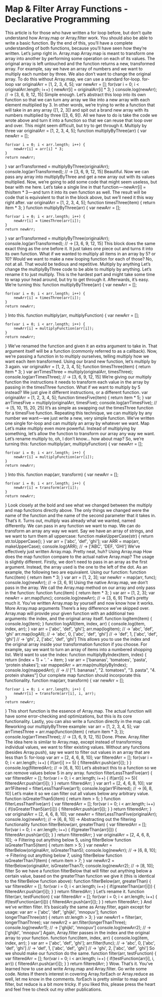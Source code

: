 Map & Filter Array Functions - Declarative Programming
=======================================================

This article is for those who have written a for loop before, but don’t quite understand how Array.map or Array.filter work. You should also be able to write a basic function. By the end of this, you’ll have a complete understanding of both functions, because you’ll have seen how they’re written. Let’s jump right in.
Array.map
Array.map is meant to transform one array into another by performing some operation on each of its values. The original array is left untouched and the function returns a new, transformed array. For example, say we have an array of numbers and we want to multiply each number by three. We also don’t want to change the original array. To do this without Array.map, we can use a standard for-loop.
for-loop
var originalArr = [1, 2, 3, 4, 5];
var newArr = [];
for(var i = 0; i < originalArr.length; i++) {
    newArr[i] = originalArr[i] * 3;
}
console.log(newArr); // -> [3, 6, 9, 12, 15]
Simple enough. Let’s abstract this loop into its own function so that we can turn any array we like into a new array with each element multiplied by 3. In other words, we’re trying to write a function that will take in an any array ([1, 2, 3]) and spit out a brand new array with its numbers multiplied by three ([3, 6, 9]). All we have to do is take the code we wrote above and turn it into a function so that we can reuse that loop over and over. This might seem difficult, but try to get through it.
Multiply by three
var originalArr = [1, 2, 3, 4, 5];
function multiplyByThree(arr) {
    var newArr = [];

    for(var i = 0; i < arr.length; i++) {
        newArr[i] = arr[i] * 3;
    }
    return newArr;
}
var arrTransformed = multiplyByThree(originalArr);
console.log(arrTransformed); // -> [3, 6, 9, 12, 15]
Beautiful. Now we can pass any array into multiplyByThree and get a new array out with its values multiplied. Now, we’re going to add some code that might seem useless, but bear with me here. Let’s take a single line in that function — newArr[i] = thisItem * 3 — and turn it into its own function as well. The result will be code that is equivalent to that in the block above, but we’ll need it this way right after.
var originalArr = [1, 2, 3, 4, 5];
function timesThree(item) {
    return item * 3;
}
function multiplyByThree(arr) {
    var newArr = [];

    for(var i = 0; i < arr.length; i++) {
        newArr[i] = timesThree(arr[i]);
    }
    return newArr;
}
var arrTransformed = multiplyByThree(originalArr);
console.log(arrTransformed); // -> [3, 6, 9, 12, 15]
This block does the same exact thing as the one before it. It just takes one piece out and turns it into its own function.
What if we wanted to multiply all items in an array by 5? or 10? Would we want to make a new looping function for each of those? No, not at all. That would be tedious and repetitive.
Multiply by anything
Let’s change the multiplyByThree code to be able to multiply by anything. Let’s rename it to just multiply. This is the hardest part and might take some time to wrap your head around, but try to get through it. Afterwards, it’s easy.
We’re turning this:
function multiplyByThree(arr) {
    var newArr = [];

    for(var i = 0; i < arr.length; i++) {
        newArr[i] = timesThree(arr[i]);
    }
    return newArr;
}
Into this.
function multiply(arr, multiplyFunction) {
    var newArr = [];

    for(var i = 0; i < arr.length; i++) {
        newArr[i] = multiplyFunction(arr[i]);
    }
    return newArr;
}
We’ve renamed the function and given it an extra argument to take in. That argument itself will be a function (commonly referred to as a callback). Now, we’re passing a function in to multiply ourselves, telling multiply how we want each item transformed. Using our brand new function, let’s multiply by 3 again.
var originalArr = [1, 2, 3, 4, 5];
function timesThree(item) {
    return item * 3;
}
var arrTimesThree = multiply(originalArr, timesThree);
console.log(arrTimesThree); // -> [3, 6, 9, 12, 15]
We’re giving our multiply function the instructions it needs to transform each value in the array by passing in the timesThree function. What if we want to multiply by 5 instead? We just give it different instructions, or a different function.
var originalArr = [1, 2, 3, 4, 5];
function timesFive(item) {
    return item * 5;
}
var arrTimesFive = multiply(originalArr, timesFive);
console.log(arrTimesFive); // -> [5, 10, 15, 20, 25]
It’s as simple as swapping out the timesThree function for a timesFive function. Repeating this technique, we can multiply by any number we want — we just write a new, very simple function. We’ve written one single for-loop and can multiply an array by whatever we want.
Map
Let’s make multiply even more powerful. Instead of multiplying by something, let’s allow the function to transform our array any way we want. Let’s rename multiply to, oh, I don’t know… how about map? So, we’re turning this:
function multiply(arr, multiplyFunction) {
    var newArr = [];

    for(var i = 0; i < arr.length; i++) {
        newArr[i] = multiplyFunction(arr[i]);
    }
    return newArr;
}
Into this.
function map(arr, transform) {
    var newArr = [];

    for(var i = 0; i < arr.length; i++) {
        newArr[i] = transform(arr[i]);
    }
    return newArr;
}
Look closely at the bold and see what we changed between the multiply and map functions directly above. The only things we changed were the name of the function and the name of the second parameter that it takes in. That’s it. Turns out, multiply was already what we wanted, named differently.
We can pass in any function we want to map. We can do transform an array any way we want. Say we have an array of strings, and we want to turn them all uppercase:
function makeUpperCase(str) {
   return str.toUpperCase();
}
var arr = ['abc', 'def', 'ghi'];
var ARR = map(arr, makeUpperCase);
console.log(ARR); // -> ['ABC', 'DEF, 'GHI']
We’ve effectively just written Array.map. Pretty neat, huh?
Using Array.map
How does the map function compare to the actual native Array.map? The usage is slightly different. Firstly, we don’t need to pass in an array as the first argument. Instead, the array used is the one to the left of the dot. As an example, the following two are equivalent. Using our function:
function func(item) {
   return item * 3;
}
var arr = [1, 2, 3];
var newArr = map(arr, func);
console.log(newArr); // -> [3, 6, 9]
Using the native Array.map, we don’t pass in the array. We call the Array.map method on our array and only pass in the function:
function func(item) {
   return item * 3;
}
var arr = [1, 2, 3];
var newArr = arr.map(func);
console.log(newArr); // -> [3, 6, 9]
That’s pretty much it. You’ve written Array.map by yourself and now know how it works.
More Array.map arguments
There’s a key difference we’ve skipped over. Array.map will provide your given function with an additional two arguments: the index, and the original array itself.
function logItem(item) {
    console.log(item);
}
function logAll(item, index, arr) {
    console.log(item, index, arr);
}
var arr = ['abc', 'def', 'ghi'];
arr.map(logItem); // -> 'abc', 'def', 'ghi'
arr.map(logAll); // -> 'abc', 0, ['abc', 'def', 'ghi']
                 // -> 'def', 1, ['abc', 'def', 'ghi']
                 // -> 'ghi', 2, ['abc', 'def', 'ghi']
This allows you to use the index and the original array inside your transformation function if you choose. For example, say we want to turn an array of items into a numbered shopping list. We’d want to use the index:
function multiplyByIndex(item, index) {
    return (index + 1) + '. ' + item;
}
var arr = ['bananas', 'tomatoes', 'pasta', 'protein shakes'];
var mappedArr = arr.map(multiplyByIndex);
console.log(mappedArr); // ->
// ["1. bananas", "2. tomatoes", "3. pasta", "4. protein shakes"]
Our complete map function should incorporate this functionality.
function map(arr, transform) {
    var newArr = [];

    for(var i = 0; i < arr.length; i++) {
        newArr[i] = transform(arr[i], i, arr);
    }
    return newArr;
}
This short function is the essence of Array.map. The actual function will have some error-checking and optimizations, but this is its core functionality.
Lastly, you can also write a function directly in the map call. Reworking our multiplyByThree example:
var arr = [1, 2, 3, 4, 5];
var arrTimesThree = arr.map(function(item) {
   return item * 3;
});
console.log(arrTimesThree); // -> [3, 6, 9, 12, 15]
Done. Phew.
Array.filter
The idea here is similar to Array.map, except instead of transforming individual values, we want to filter existing values. Without any functions (besides Array.push), say we want to filter out values in an array that are less than 5:
for-loop
var arr = [2, 4, 6, 8, 10];
var filteredArr = [];
for(var i = 0; i < arr.length; i++) {
    if(arr[i] >= 5) {
        filteredArr.push(arr[i]);
    }
}
console.log(filteredArr); // -> [6, 8, 10]
Let’s abstract this to a function so we can remove values below 5 in any array.
function filterLessThanFive(arr) {
    var filteredArr = [];
    for(var i = 0; i < arr.length; i++) {
        if(arr[i] >= 5){
            filteredArr.push(arr[i]);
        }
    }
    return filteredArr;
}
var arr1 = [2, 4, 6, 8, 10];
var arr1Filtered = filterLessThanFive(arr1);
console.log(arr1Filtered); // -> [6, 8, 10]
Let’s make it so we can filter out all values below any arbitrary value.
function isGreaterThan5(item) {
    return item > 5;
}
function filterLessThanFive(arr) {
    var filteredArr = [];
    for(var i = 0; i < arr.length; i++) {
        if(isGreaterThan5(arr[i])) {
            filteredArr.push(arr[i]);
        }
    }
    return filteredArr;
}
var originalArr = [2, 4, 6, 8, 10];
var newArr = filterLessThanFive(originalArr);
console.log(newArr); // -> [6, 8, 10]
→ Abstracting out the filtering functionality
function filterBelow(arr, greaterThan) {
    var filteredArr = [];
    for(var i = 0; i < arr.length; i++) {
        if(greaterThan(arr[i])) {
            filteredArr.push(arr[i]);
        }
    }
    return filteredArr;
}
var originalArr = [2, 4, 6, 8, 10];
→ Filtering out anything below 5, using filterBelow
function isGreaterThan5(item) {
    return item > 5;
}
var newArr = filterBelow(originalArr, isGreaterThan5);
console.log(newArr); // -> [6, 8, 10];
→ Filtering out anything below 7, using filterBelow
function isGreaterThan7(item) {
    return item > 7;
}
var newArr2 = filterBelow(originalArr, isGreaterThan7);
console.log(newArr2); // -> [8, 10];
filter
So we have a function filterBelow that will filter out anything below a certain value, based on the greaterThan function we give it (this is identical to the filterBelow function above):
function filterBelow(arr, greaterThan) {
    var filteredArr = [];
    for(var i = 0; i < arr.length; i++) {
        if(greaterThan(arr[i])) {
            filteredArr.push(arr[i]);
        }
    }
    return filteredArr;
}
Let’s rename it.
function filter(arr, testFunction) {
    var filteredArr = [];
    for(var i = 0; i < arr.length; i++) {
        if(testFunction(arr[i])) {
            filteredArr.push(arr[i]);
        }
    }
    return filteredArr;
}
And we’ve written filter. It’s basically the same as Array.filter, again except for usage:
var arr = ['abc', 'def', 'ghijkl', 'mnopuv'];
function longerThanThree(str) {
    return str.length > 3;
}
var newArr1 = filter(arr, longerThanThree);
var newArr2 = arr.filter(longerThanThree);
console.log(newArr1); // -> ['ghijkl', 'mnopuv']
console.log(newArr2); // -> ['ghijkl', 'mnopuv']
Again, Array.filter passes in the index and the original array to your function.
function func(item, index, arr) {
    console.log(item, index, arr);
}
var arr = ['abc', 'def', 'ghi'];
arr.filter(func); // -> 'abc', 0, ['abc', 'def', 'ghi']
                  // -> 'def', 1, ['abc', 'def', 'ghi']
                  // -> 'ghi', 2, ['abc', 'def', 'ghi']
So we should make our function do the same.
function filter(arr, testFunction) {
    var filteredArr = [];
    for(var i = 0; i < arr.length; i++) {
        if(testFunction(arr[i], i, arr)) {
            filteredArr.push(arr[i]);
        }
    }
    return filteredArr;
}
Wow. That’s it. You’ve learned how to use and write Array.map and Array.filter. Go write some code.
Notes
If there’s interest in covering Array.forEach or Array.reduce as well, let me know in the comments. forEach is pretty similar to map and filter, but reduce is a bit more tricky.
If you liked this, please press the heart and feel free to check out my other publications.
